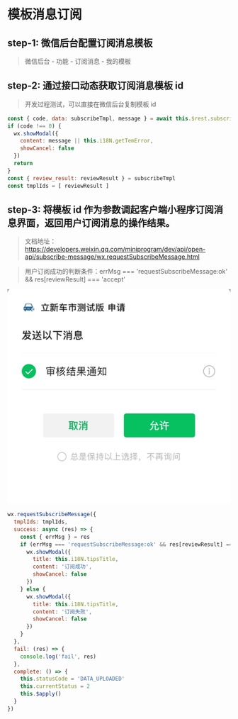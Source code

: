 # 模板消息订阅

## step-1: 微信后台配置订阅消息模板

> 微信后台 - 功能 - 订阅消息 - 我的模板

## step-2: 通过接口动态获取订阅消息模板 id

> 开发过程测试，可以直接在微信后台复制模板 id

```js
const { code, data: subscribeTmpl, message } = await this.$rest.subscribe.getSubscribeTmpl()
if (code !== 0) {
  wx.showModal({
    content: message || this.i18N.getTemError,
    showCancel: false
  })
  return
}
const { review_result: reviewResult } = subscribeTmpl
const tmplIds = [ reviewResult ]
```

## step-3: 将模板 id 作为参数调起客户端小程序订阅消息界面，返回用户订阅消息的操作结果。

> 文档地址：https://developers.weixin.qq.com/miniprogram/dev/api/open-api/subscribe-message/wx.requestSubscribeMessage.html

> 用户订阅成功的判断条件：errMsg === 'requestSubscribeMessage:ok' && res[reviewResult] === 'accept'

![image](../../../imgs/pop.jpeg)

```js
wx.requestSubscribeMessage({
  tmplIds: tmplIds,
  success: async (res) => {
    const { errMsg } = res
    if (errMsg === 'requestSubscribeMessage:ok' && res[reviewResult] === 'accept') {
      wx.showModal({
        title: this.i18N.tipsTitle,
        content: '订阅成功',
        showCancel: false
      })
    } else {
      wx.showModal({
        title: this.i18N.tipsTitle,
        content: '订阅失败',
        showCancel: false
      })
    }
  },
  fail: (res) => {
    console.log('fail', res)
  },
  complete: () => {
    this.statusCode = 'DATA_UPLOADED'
    this.currentStatus = 2
    this.$apply()
  }
})
```